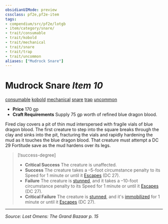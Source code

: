 ```yaml
---
obsidianUIMode: preview
cssclass: pf2e,pf2e-item
tags:
- compendium/src/pf2e/lotgb
- item/category/snare/
- trait/consumable
- trait/kobold
- trait/mechanical
- trait/snare
- trait/trap
- trait/uncommon
aliases: ["Mudrock Snare"]
---
```

# Mudrock Snare *Item 10*  
[consumable](rules/traits/consumable.md "Consumable Item Trait")  [kobold](rules/traits/kobold-b1.md "Kobold Ancestry & Heritage Trait")  [mechanical](rules/traits/mechanical.md "Mechanical Hazard Trait")  [snare](rules/traits/snare.md "Snare Item Trait")  [trap](rules/traits/trap.md "Trap Hazard Trait")  [uncommon](rules/traits/uncommon.md "Uncommon Rarity Trait")  

- **Price** 170 gp
- **Craft Requirements** Supply 75 gp worth of refined blue dragon blood.

Fired clay covers a pit of thin mud interspersed with fragile vials of blue dragon blood. The first creature to step into the square breaks through the clay and sinks into the pit, fracturing the vials and rapidly hardening the mud as it touches the blue dragon blood. That creature must attempt a DC 29 Fortitude save as the mud hardens over its legs.

> [!success-degree] 
> - **Critical Success** The creature is unaffected.
> - **Success** The creature takes a –5-foot circumstance penalty to its Speed for 1 minute or until it [Escapes](rules/actions/escape.md) (DC 27).
> - **Failure** The creature is [stunned](rules/conditions.md#Stunned), and it takes a –10-foot circumstance penalty to its Speed for 1 minute or until it [Escapes](rules/actions/escape.md) (DC 27).
> - **Critical Failure** The creature is [stunned](rules/conditions.md#Stunned), and it's [immobilized](rules/conditions.md#Immobilized) for 1 minute or until it [Escapes](rules/actions/escape.md) (DC 27).


---
*Source: Lost Omens: The Grand Bazaar p. 15*